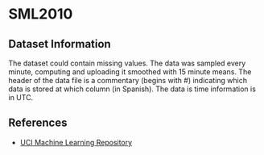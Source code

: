 # SML2010

## Dataset Information
The dataset could contain missing values. The data was sampled every minute, computing and uploading it smoothed with 15 minute means. The header of the data file is a commentary (begins with #) indicating which data is stored at which column (in Spanish). The data is time information is in UTC.

## References
- [UCI Machine Learning Repository](https://archive.ics.uci.edu/ml/datasets/SML2010)


